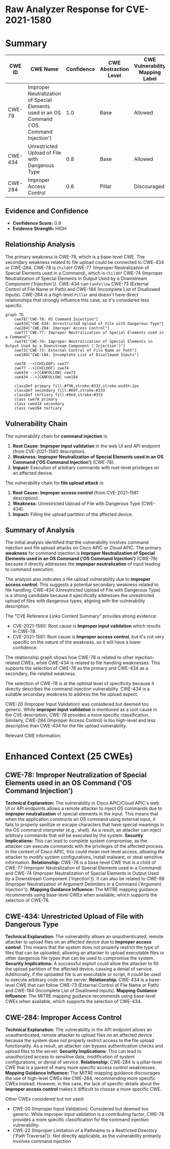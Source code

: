 # Raw Analyzer Response for CVE-2021-1580

# Summary
| CWE ID | CWE Name | Confidence | CWE Abstraction Level | CWE Vulnerability Mapping Label | CWE-Vulnerability Mapping Notes |
|---|---|---|---|---|---|
| CWE-78 | Improper Neutralization of Special Elements used in an OS Command ('OS Command Injection') | 1.0 | Base | Allowed | Primary CWE |
| CWE-434 | Unrestricted Upload of File with Dangerous Type | 0.8 | Base | Allowed | Secondary Candidate |
| CWE-284 | Improper Access Control | 0.6 | Pillar | Discouraged | Secondary Candidate |

## Evidence and Confidence

*   **Confidence Score:** 0.9
*   **Evidence Strength:** HIGH

## Relationship Analysis
The primary weakness is CWE-78, which is a base-level CWE. The secondary weakness related to file upload could be connected to CWE-434 or CWE-284. CWE-78 is `ChildOf` CWE-77 (Improper Neutralization of Special Elements used in a Command), which is `ChildOf` CWE-74 (Improper Neutralization of Special Elements in Output Used by a Downstream Component ('Injection')). CWE-434 can `CanFollow` CWE-73 (External Control of File Name or Path) and CWE-184 (Incomplete List of Disallowed Inputs). CWE-284 is a high-level `Pillar` and doesn't have direct relationships that strongly influence this case, so it's considered less specific.

```mermaid
graph TD
    cwe78["CWE-78: OS Command Injection"]
    cwe434["CWE-434: Unrestricted Upload of File with Dangerous Type"]
    cwe284["CWE-284: Improper Access Control"]
    cwe77["CWE-77: Improper Neutralization of Special Elements used in a Command"]
    cwe74["CWE-74: Improper Neutralization of Special Elements in Output Used by a Downstream Component ('Injection')"]
    cwe73["CWE-73: External Control of File Name or Path"]
    cwe184["CWE-184: Incomplete List of Disallowed Inputs"]

    cwe78 -->|CHILDOF| cwe77
    cwe77 -->|CHILDOF| cwe74
    cwe434 -->|CANFOLLOW| cwe73
    cwe434 -->|CANFOLLOW| cwe184

    classDef primary fill:#f96,stroke:#333,stroke-width:2px
    classDef secondary fill:#69f,stroke:#333
    classDef tertiary fill:#9e9,stroke:#333
    class cwe78 primary
    class cwe434 secondary
    class cwe284 tertiary
```

## Vulnerability Chain
The vulnerability chain for **command injection** is:
1.  **Root Cause:** **Improper input validation** in the web UI and API endpoint (from CVE-2021-1580 description).
2.  **Weakness:** **Improper Neutralization of Special Elements used in an OS Command ('OS Command Injection')** (CWE-78).
3.  **Impact:** Execution of arbitrary commands with root-level privileges on an affected device.

The vulnerability chain for **file upload attack** is:
1.  **Root Cause:** **Improper access control** (from CVE-2021-1581 description).
2.  **Weakness:** Unrestricted Upload of File with Dangerous Type (CWE-434).
3.  **Impact:** Filling the upload partition of the affected device.

## Summary of Analysis
The initial analysis identified that the vulnerability involves command injection and file upload attacks on Cisco APIC or Cloud APIC. The primary **weakness** for command injection is **Improper Neutralization of Special Elements used in an OS Command ('OS Command Injection')** (CWE-78) because it directly addresses the **improper neutralization** of input leading to command execution.

The analysis also indicates a file upload vulnerability due to **improper access control**. This suggests a potential secondary weakness related to file handling. CWE-434 (Unrestricted Upload of File with Dangerous Type) is a strong candidate because it specifically addresses the unrestricted upload of files with dangerous types, aligning with the vulnerability description.

The "CVE Reference Links Content Summary" provides strong evidence:
*   CVE-2021-1580: Root cause is **Improper input validation** which results in CWE-78.
*   CVE-2021-1581: Root cause is **Improper access control**, but it's not very specific on the nature of the weakness, so it will have a lower confidence.

The relationship graph shows how CWE-78 is related to other injection-related CWEs, while CWE-434 is related to file handling weaknesses. This supports the selection of CWE-78 as the primary and CWE-434 as a secondary, file-related weakness.

The selection of CWE-78 is at the optimal level of specificity because it directly describes the command injection vulnerability. CWE-434 is a suitable secondary weakness to address the file upload aspect.

CWE-20 (Improper Input Validation) was considered but deemed too generic. While **improper input validation** is mentioned as a root cause in the CVE description, CWE-78 provides a more specific classification. Similarly, CWE-284 (Improper Access Control) is too high-level and less descriptive than CWE-434 for the file upload vulnerability.

Relevant CWE Information:

# Enhanced Context (25 CWEs)

## CWE-78: Improper Neutralization of Special Elements used in an OS Command ('OS Command Injection')
**Technical Explanation:** The vulnerability in Cisco APIC/Cloud APIC's web UI or API endpoints allows a remote attacker to inject OS commands due to **improper neutralization** of special elements in the input. This means that when the application constructs an OS command using external input, it fails to properly sanitize or escape characters that have special meanings in the OS command interpreter (e.g., shell). As a result, an attacker can inject arbitrary commands that will be executed by the system.
**Security Implications:** This can lead to complete system compromise, as the attacker can execute commands with the privileges of the affected process. In the context of Cisco APIC, this could mean root-level access, allowing the attacker to modify system configurations, install malware, or steal sensitive information.
**Relationship:** CWE-78 is a base-level CWE that is a child of CWE-77 (Improper Neutralization of Special Elements used in a Command) and CWE-74 (Improper Neutralization of Special Elements in Output Used by a Downstream Component ('Injection')). It can also be related to CWE-88 (Improper Neutralization of Argument Delimiters in a Command ('Argument Injection')).
**Mapping Guidance Influence:** The MITRE mapping guidance recommends using base-level CWEs when available, which supports the selection of CWE-78.

## CWE-434: Unrestricted Upload of File with Dangerous Type
**Technical Explanation:** The vulnerability allows an unauthenticated, remote attacker to upload files on an affected device due to **improper access control**. This means that the system does not properly restrict the type of files that can be uploaded, allowing an attacker to upload executable files or other dangerous file types that can be used to compromise the system.
**Security Implications:** A successful exploit could allow the attacker to fill the upload partition of the affected device, causing a denial of service. Additionally, if the uploaded file is an executable or script, it could be used to execute arbitrary code on the server.
**Relationship:** CWE-434 is a base-level CWE that can follow CWE-73 (External Control of File Name or Path) and CWE-184 (Incomplete List of Disallowed Inputs).
**Mapping Guidance Influence:** The MITRE mapping guidance recommends using base-level CWEs when available, which supports the selection of CWE-434.

## CWE-284: Improper Access Control
**Technical Explanation:** The vulnerability in the API endpoint allows an unauthenticated, remote attacker to upload files on an affected device because the system does not properly restrict access to the file upload functionality. As a result, an attacker can bypass authentication checks and upload files to the server.
**Security Implications:** This can lead to unauthorized access to sensitive data, modification of system configurations, or denial of service.
**Relationship:** CWE-284 is a pillar-level CWE that is a parent of many more specific access control weaknesses.
**Mapping Guidance Influence:** The MITRE mapping guidance discourages the use of high-level CWEs like CWE-284, recommending more specific CWEs instead. However, in this case, the lack of specific details about the **improper access control** makes it difficult to choose a more specific CWE.

Other CWEs considered but not used:
*   CWE-20 (Improper Input Validation): Considered but deemed too generic. While improper input validation is a contributing factor, CWE-78 provides a more specific classification for the command injection vulnerability.
*   CWE-22 (Improper Limitation of a Pathname to a Restricted Directory ('Path Traversal')): Not directly applicable, as the vulnerability primarily involves command injection